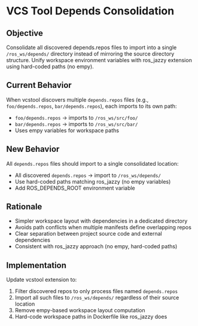 # VCS Tool Depends Consolidation

## Objective
Consolidate all discovered depends.repos files to import into a single `/ros_ws/depends/` directory instead of mirroring the source directory structure. Unify workspace environment variables with ros_jazzy extension using hard-coded paths (no empy).

## Current Behavior
When vcstool discovers multiple `depends.repos` files (e.g., `foo/depends.repos`, `bar/depends.repos`), each imports to its own path:
- `foo/depends.repos` → imports to `/ros_ws/src/foo/`
- `bar/depends.repos` → imports to `/ros_ws/src/bar/`
- Uses empy variables for workspace paths

## New Behavior
All `depends.repos` files should import to a single consolidated location:
- All discovered `depends.repos` → import to `/ros_ws/depends/`
- Use hard-coded paths matching ros_jazzy (no empy variables)
- Add ROS_DEPENDS_ROOT environment variable

## Rationale
- Simpler workspace layout with dependencies in a dedicated directory
- Avoids path conflicts when multiple manifests define overlapping repos
- Clear separation between project source code and external dependencies
- Consistent with ros_jazzy approach (no empy, hard-coded paths)

## Implementation
Update vcstool extension to:
1. Filter discovered repos to only process files named `depends.repos`
2. Import all such files to `/ros_ws/depends/` regardless of their source location
3. Remove empy-based workspace layout computation
4. Hard-code workspace paths in Dockerfile like ros_jazzy does
